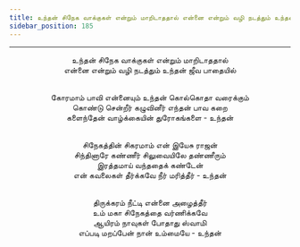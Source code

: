 ```yaml
---
title: உந்தன் சிநேக வாக்குகள் என்றும் மாறிடாததால் என்னை என்றும் வழி நடத்தும் உந்தன் ஜீவ பாதையில்
sidebar_position: 185
---
```


---
<center>
உந்தன் சிநேக வாக்குகள் என்றும் மாறிடாததால்<br/>
என்னை என்றும் வழி நடத்தும் உந்தன் ஜீவ பாதையில்<br/><br/>

கோரமாம் பாவி என்னையும் உந்தன் கொல்கொதா வரைக்கும்<br/>
கொண்டு சென்றீர் கழுவினீர் எந்தன் பாவ கறை<br/>
களைந்தேன் வாழ்க்கையின் துரோகங்களை                - உந்தன்<br/><br/>

சிநேகத்தின் சிகரமாம் என் இயேசு ராஜன்<br/>
சிந்தினாரே கண்ணீர் சிலுவையிலே தண்ணீரும்<br/>
இரத்தமாய் வந்ததைக் கண்டேன்<br/>
என் கவலைகள் தீர்க்கவே நீர் மரித்தீர்                        - உந்தன்<br/><br/>

திருக்கரம் நீட்டி என்னை அழைத்தீர்<br/>
உம் மகா சிநேகத்தை வர்ணிக்கவே<br/>
ஆயிரம் நாவுகள் போதாது ஸ்வாமி<br/>
எப்படி மறப்பேன் நான் உம்மையே                        - உந்தன்
</center>
